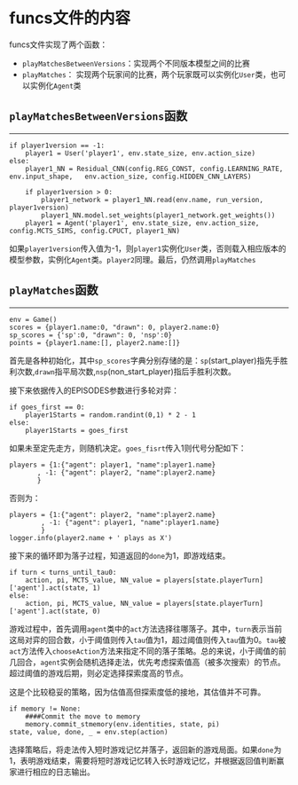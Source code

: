 # funcs文件的内容
funcs文件实现了两个函数：

- `playMatchesBetweenVersions`：实现两个不同版本模型之间的比赛
- `playMatches`： 实现两个玩家间的比赛，两个玩家既可以实例化`User`类，也可以实例化`Agent`类

## `playMatchesBetweenVersions`函数
***
    if player1version == -1:
        player1 = User('player1', env.state_size, env.action_size)
    else:
        player1_NN = Residual_CNN(config.REG_CONST, config.LEARNING_RATE, env.input_shape,   env.action_size, config.HIDDEN_CNN_LAYERS)

        if player1version > 0:
            player1_network = player1_NN.read(env.name, run_version, player1version)
            player1_NN.model.set_weights(player1_network.get_weights())   
        player1 = Agent('player1', env.state_size, env.action_size, config.MCTS_SIMS, config.CPUCT, player1_NN)
如果`player1version`传入值为-1，则`player1`实例化`User`类，否则载入相应版本的模型参数，实例化`Agent`类。`player2`同理。最后，仍然调用`playMatches`

## `playMatches`函数
***
    env = Game()
    scores = {player1.name:0, "drawn": 0, player2.name:0}
    sp_scores = {'sp':0, "drawn": 0, 'nsp':0}
    points = {player1.name:[], player2.name:[]}
首先是各种初始化，其中`sp_scores`字典分别存储的是：`sp`(start_player)指先手胜利次数,`drawn`指平局次数,`nsp`(non_start_player)指后手胜利次数。

接下来依据传入的EPISODES参数进行多轮对弈：

    if goes_first == 0:
        player1Starts = random.randint(0,1) * 2 - 1
    else:
        player1Starts = goes_first
如果未至定先走方，则随机决定。`goes_fisrt`传入1则代号分配如下：

    players = {1:{"agent": player1, "name":player1.name}
           , -1: {"agent": player2, "name":player2.name}
           }
否则为：

    players = {1:{"agent": player2, "name":player2.name}
            , -1: {"agent": player1, "name":player1.name}
            }
    logger.info(player2.name + ' plays as X')

接下来的循环即为落子过程，知道返回的`done`为1，即游戏结束。

    if turn < turns_until_tau0:
        action, pi, MCTS_value, NN_value = players[state.playerTurn]['agent'].act(state, 1)
    else:
        action, pi, MCTS_value, NN_value = players[state.playerTurn]['agent'].act(state, 0)
游戏过程中，首先调用`agent`类中的`act`方法选择往哪落子。其中，`turn`表示当前这局对弈的回合数，小于阈值则传入`tau`值为1，超过阈值则传入`tau`值为0。`tau`被`act`方法传入`chooseAction`方法来指定不同的落子策略。总的来说，小于阈值的前几回合，`agent`实例会随机选择走法，优先考虑探索值高（被多次搜索）的节点。超过阈值的游戏后期，则必定选择探索度高的节点。

这是个比较稳妥的策略，因为估值高但探索度低的接地，其估值并不可靠。

    if memory != None:
        ####Commit the move to memory
        memory.commit_stmemory(env.identities, state, pi)
    state, value, done, _ = env.step(action)
选择策略后，将走法传入短时游戏记忆并落子，返回新的游戏局面。如果`done`为1，表明游戏结束，需要将短时游戏记忆转入长时游戏记忆，并根据返回值判断赢家进行相应的日志输出。